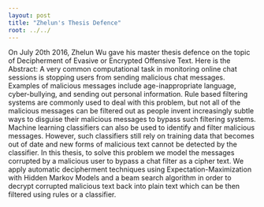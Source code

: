 ```yaml
---
layout: post
title: "Zhelun's Thesis Defence"
root: ../../
---
```


On July 20th 2016, Zhelun Wu gave his master thesis defence on the topic of Decipherment of Evasive or Encrypted Offensive Text.
Here is the Abstract:
A very common computational task in monitoring online chat sessions is stopping users from sending malicious chat messages. 
Examples of malicious messages include age-inappropriate language, cyber-bullying, and sending out personal information. 
Rule based filtering systems are commonly used to deal with this problem, but not all of the malicious messages can be filtered out as people invent increasingly subtle ways to disguise their malicious messages to bypass such filtering systems. 
Machine learning classifiers can also be used to identify and filter malicious messages. However, such classifiers still rely on training data that becomes out of date and new forms of malicious text cannot be detected by the classifier. 
In this thesis, to solve this problem we model the messages corrupted by a malicious user to bypass a chat filter as a cipher text. We apply automatic decipherment techniques using Expectation-Maximization with Hidden Markov Models and a beam search algorithm in order to decrypt corrupted malicious text back into plain text which can be then filtered using rules or a classifier.
